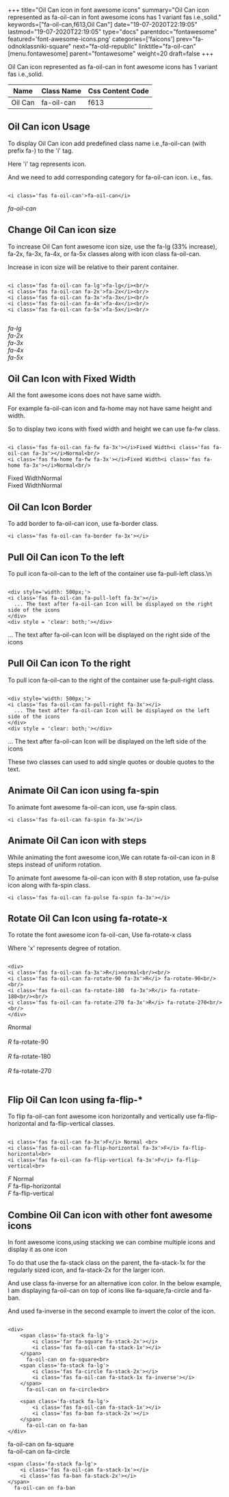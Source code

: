 +++
title="Oil Can icon in font awesome icons"
summary="Oil Can icon represented as fa-oil-can in font awesome icons has 1 variant fas i.e.,solid."
keywords=["fa-oil-can,f613,Oil Can"]
date="19-07-2020T22:19:05"
lastmod="19-07-2020T22:19:05"
type="docs"
parentdoc="fontawesome"
featured='font-awesome-icons.png'
categories=['faicons']
prev="fa-odnoklassniki-square"
next="fa-old-republic"
linktitle="fa-oil-can"
[menu.fontawesome]
parent="fontawesome"
weight=20
draft=false
+++


Oil Can icon represented as fa-oil-can in font awesome icons has 1 variant fas i.e.,solid.

<div class='table-responsive'><table class='table'><thead><tr><th>Name</th><th>Class Name</th><th>Css Content Code</th></tr></thead><tbody><tr><td>Oil Can</td><td>fa-oil-can</td><td>f613</td></tr></tbody></table></div>



## Oil Can icon Usage

To display Oil Can icon add predefined class name i.e.,fa-oil-can (with prefix fa-) to the 'i' tag.

Here 'i' tag represents icon.

And we need to add corresponding category for fa-oil-can icon. i.e., fas.


```

<i class='fas fa-oil-can'>fa-oil-can</i>
```

<i class='fas fa-oil-can'>fa-oil-can</i>




## Change Oil Can icon size
To increase Oil Can font awesome icon size, use the fa-lg (33% increase), fa-2x, fa-3x, fa-4x, or fa-5x classes along with icon class fa-oil-can.

Increase in icon size will be relative to their parent container. 

```

<i class='fas fa-oil-can fa-lg'>fa-lg</i><br/>
<i class='fas fa-oil-can fa-2x'>fa-2x</i><br/>
<i class='fas fa-oil-can fa-3x'>fa-3x</i><br/>
<i class='fas fa-oil-can fa-4x'>fa-4x</i><br/>
<i class='fas fa-oil-can fa-5x'>fa-5x</i><br/>
            
```

<i class='fas fa-oil-can fa-lg'>fa-lg</i><br/>
<i class='fas fa-oil-can fa-2x'>fa-2x</i><br/>
<i class='fas fa-oil-can fa-3x'>fa-3x</i><br/>
<i class='fas fa-oil-can fa-4x'>fa-4x</i><br/>
<i class='fas fa-oil-can fa-5x'>fa-5x</i><br/>
            



## Oil Can Icon with Fixed Width 

All the font awesome icons does not have same width.

For example fa-oil-can icon and fa-home may not have same height and width.

So to display two icons with fixed width and height we can use fa-fw class.


```

<i class='fas fa-oil-can fa-fw fa-3x'></i>Fixed Width<i class='fas fa-oil-can fa-3x'></i>Normal<br/>
<i class='fas fa-home fa-fw fa-3x'></i>Fixed Width<i class='fas fa-home fa-3x'></i>Normal<br/>
```

<i class='fas fa-oil-can fa-fw fa-3x'></i>Fixed Width<i class='fas fa-oil-can fa-3x'></i>Normal<br/>
<i class='fas fa-home fa-fw fa-3x'></i>Fixed Width<i class='fas fa-home fa-3x'></i>Normal<br/>



## Oil Can Icon Border 

To add border to fa-oil-can icon, use fa-border class.


```
<i class='fas fa-oil-can fa-border fa-3x'></i>

```
<i class='fas fa-oil-can fa-border fa-3x'></i>





## Pull Oil Can icon To the left

To pull icon fa-oil-can to the left of the container use fa-pull-left class.\n

```

<div style='width: 500px;'>
<i class='fas fa-oil-can fa-pull-left fa-3x'></i>
  ... The text after fa-oil-can Icon will be displayed on the right side of the icons
</div>
<div style = 'clear: both;'></div>
```

<div style='width: 500px;'>
<i class='fas fa-oil-can fa-pull-left fa-3x'></i>
  ... The text after fa-oil-can Icon will be displayed on the right side of the icons
</div>
<div style = 'clear: both;'></div>




## Pull Oil Can icon To the right
To pull icon fa-oil-can to the right of the container use fa-pull-right class.

```

<div style='width: 500px;'>
<i class='fas fa-oil-can fa-pull-right fa-3x'></i>
  ... The text after fa-oil-can Icon will be displayed on the left side of the icons
</div>
<div style = 'clear: both;'></div>
```

<div style='width: 500px;'>
<i class='fas fa-oil-can fa-pull-right fa-3x'></i>
  ... The text after fa-oil-can Icon will be displayed on the left side of the icons
</div>
<div style = 'clear: both;'></div>

These two classes can used to add single quotes or double quotes to the text.


## Animate Oil Can icon using fa-spin
To animate font awesome fa-oil-can icon, use fa-spin class.

```
<i class='fas fa-oil-can fa-spin fa-3x'></i>
```
<i class='fas fa-oil-can fa-spin fa-3x'></i>




## Animate Oil Can icon with steps
While animating the font awesome icon,We can rotate fa-oil-can icon in 8 steps instead of uniform rotation.

To animate font awesome fa-oil-can icon with 8 step rotation, use fa-pulse icon along with fa-spin class.


```
<i class='fas fa-oil-can fa-pulse fa-spin fa-3x'></i>

```
<i class='fas fa-oil-can fa-pulse fa-spin fa-3x'></i>





## Rotate Oil Can Icon using fa-rotate-x
To rotate the font awesome icon fa-oil-can, Use fa-rotate-x class

Where 'x' represents degree of rotation.


```

<div>
<i class='fas fa-oil-can fa-3x'>R</i>normal<br/><br/>
<i class='fas fa-oil-can fa-rotate-90 fa-3x'>R</i> fa-rotate-90<br/><br/> 
<i class='fas fa-oil-can fa-rotate-180  fa-3x'>R</i> fa-rotate-180<br/><br/> 
<i class='fas fa-oil-can fa-rotate-270 fa-3x'>R</i> fa-rotate-270<br/><br/>
</div>
```

<div>
<i class='fas fa-oil-can fa-3x'>R</i>normal<br/><br/>
<i class='fas fa-oil-can fa-rotate-90 fa-3x'>R</i> fa-rotate-90<br/><br/> 
<i class='fas fa-oil-can fa-rotate-180  fa-3x'>R</i> fa-rotate-180<br/><br/> 
<i class='fas fa-oil-can fa-rotate-270 fa-3x'>R</i> fa-rotate-270<br/><br/>
</div>




## Flip Oil Can Icon using fa-flip-*
To flip fa-oil-can font awesome icon horizontally and vertically use fa-flip-horizontal and fa-flip-vertical classes. 

```

<i class='fas fa-oil-can fa-3x'>F</i> Normal <br>
<i class='fas fa-oil-can fa-flip-horizontal fa-3x'>F</i> fa-flip-horizontal<br>
<i class='fas fa-oil-can fa-flip-vertical fa-3x'>F</i> fa-flip-vertical<br>
```

<i class='fas fa-oil-can fa-3x'>F</i> Normal <br>
<i class='fas fa-oil-can fa-flip-horizontal fa-3x'>F</i> fa-flip-horizontal<br>
<i class='fas fa-oil-can fa-flip-vertical fa-3x'>F</i> fa-flip-vertical<br>




## Combine Oil Can icon with other font awesome icons
In font awesome icons,using stacking we can combine multiple icons and display it as one icon 

To do that use the fa-stack class on the parent, the fa-stack-1x for the regularly sized icon, and fa-stack-2x for the larger icon.

And use class fa-inverse for an alternative icon color. 
In the below example, I am displaying fa-oil-can on top of icons like fa-square,fa-circle and fa-ban.

And used fa-inverse in the second example to invert the color of the icon.

```

<div>
    <span class='fa-stack fa-lg'>
        <i class='far fa-square fa-stack-2x'></i>
        <i class='fas fa-oil-can fa-stack-1x'></i>
    </span>
      fa-oil-can on fa-square<br>
    <span class='fa-stack fa-lg'>
        <i class='fas fa-circle fa-stack-2x'></i>
        <i class='fas fa-oil-can fa-stack-1x fa-inverse'></i>
    </span>
      fa-oil-can on fa-circle<br>

    <span class='fa-stack fa-lg'>
        <i class='fas fa-oil-can fa-stack-1x'></i>
        <i class='fas fa-ban fa-stack-2x'></i>
    </span>
      fa-oil-can on fa-ban
</div>
```

<div>
    <span class='fa-stack fa-lg'>
        <i class='far fa-square fa-stack-2x'></i>
        <i class='fas fa-oil-can fa-stack-1x'></i>
    </span>
      fa-oil-can on fa-square<br>
    <span class='fa-stack fa-lg'>
        <i class='fas fa-circle fa-stack-2x'></i>
        <i class='fas fa-oil-can fa-stack-1x fa-inverse'></i>
    </span>
      fa-oil-can on fa-circle<br>

    <span class='fa-stack fa-lg'>
        <i class='fas fa-oil-can fa-stack-1x'></i>
        <i class='fas fa-ban fa-stack-2x'></i>
    </span>
      fa-oil-can on fa-ban
</div>






